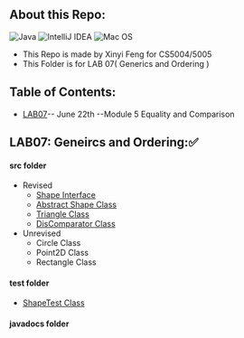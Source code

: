 ## About this Repo:
![Java](https://img.shields.io/badge/java-%23ED8B00.svg?style=for-the-badge&logo=java&logoColor=white)
![IntelliJ IDEA](https://img.shields.io/badge/IntelliJIDEA-000000.svg?style=for-the-badge&logo=intellij-idea&logoColor=white)
![Mac OS](https://img.shields.io/badge/mac%20os-000000?style=for-the-badge&logo=macos&logoColor=F0F0F0)
 
 * This Repo is made by Xinyi Feng for CS5004/5005
 * This Folder is for LAB 07( Generics and Ordering )
 
 ## Table of Contents:
 * [LAB07](#lab07)-- June 22th --Module 5 Equality and Comparison 
 
 ## LAB07: Geneircs and Ordering::white_check_mark:
 
   #### src folder
   - Revised 
      - [Shape Interface](https://github.com/FentPams/cs_5004/blob/main/LAB07/src/Shape.java)
      - [Abstract Shape Class](https://github.com/FentPams/cs_5004/blob/main/LAB07/src/AbstractShape.java)
      - [Triangle Class](https://github.com/FentPams/cs_5004/blob/main/LAB07/src/Triangle.java)
      - [DisComparator Class](https://github.com/FentPams/cs_5004/blob/main/LAB07/src/DistComparator.java)
   - Unrevised
      - Circle Class
      - Point2D Class
      - Rectangle Class
   #### test folder
   - [ShapeTest Class](https://github.com/FentPams/cs_5004/blob/main/LAB07/tests/ShapeTest.java)
   #### javadocs folder    
